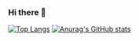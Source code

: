 ### Hi there 👋



[![Top Langs](https://github-readme-stats.vercel.app/api/top-langs/?username=Libienz)](https://github.com/Libienz/github-readme-stats)
[![Anurag's GitHub stats](https://github-readme-stats.vercel.app/api?username=Libienz)](https://github.com/Libienz/github-readme-stats)


<!--
Here are some ideas to get you started:
**Libienz/Libienz** is a ✨ _special_ ✨ repository because its `README.md` (this file) appears on your GitHub profile.
- 🔭 I’m currently working on ... Ko
- 🌱 I’m currently learning ...
- 👯 I’m looking to collaborate on ...
- 🤔 I’m looking for help with ...
- 💬 Ask me about ...
- 📫 How to reach me: ...
- 😄 Pronouns: ...
- ⚡ Fun fact: ...
-->
